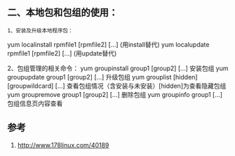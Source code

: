 ## 二、本地包和包组的使用：
    1、安装及升级本地程序包：
yum localinstall rpmfile1 [rpmfile2] […]
(用install替代)
yum localupdate rpmfile1 [rpmfile2] […]
(用update替代)

   2、包组管理的相关命令：
yum groupinstall group1 [group2] […]  安装包组
yum groupupdate group1 [group2] […] 升级包组
yum grouplist [hidden] [groupwildcard] […] 查看包组情况（含安装与未安装）[hidden]为查看隐藏包组
yum groupremove group1 [group2] […]  删除包组
yum groupinfo group1 […]   包组信息页内容查看

## 参考

1. http://www.178linux.com/40189